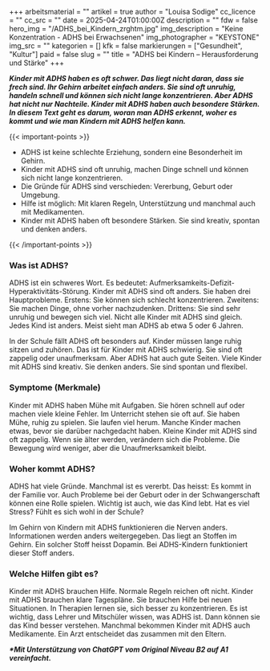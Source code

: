 +++
arbeitsmaterial = ""
artikel = true
author = "Louisa Sodige"
cc_licence = ""
cc_src = ""
date = 2025-04-24T01:00:00Z
description = ""
fdw = false
hero_img = "/ADHS_bei_Kindern_zrghtm.jpg"
img_description = "Keine Konzentration - ADHS bei Erwachsenen"
img_photographer = "KEYSTONE"
img_src = ""
kategorien = []
kfk = false
markierungen = ["Gesundheit", "Kultur"]
paid = false
slug = ""
title = "ADHS bei Kindern – Herausforderung und Stärke"
+++

**_Kinder mit ADHS haben es oft schwer. Das liegt nicht daran, dass sie frech sind. Ihr Gehirn arbeitet einfach anders. Sie sind oft unruhig, handeln schnell und können sich nicht lange konzentrieren. Aber ADHS hat nicht nur Nachteile. Kinder mit ADHS haben auch besondere Stärken. In diesem Text geht es darum, woran man ADHS erkennt, woher es kommt und wie man Kindern mit ADHS helfen kann._**

{{< important-points >}}

<ul>

<li>ADHS ist keine schlechte Erziehung, sondern eine Besonderheit im Gehirn.
</li>

<li>Kinder mit ADHS sind oft unruhig, machen Dinge schnell und können sich nicht lange konzentrieren.
</li>

<li>Die Gründe für ADHS sind verschieden: Vererbung, Geburt oder Umgebung.
</li>

<li>Hilfe ist möglich: Mit klaren Regeln, Unterstützung und manchmal auch mit Medikamenten.
</li>

<li>Kinder mit ADHS haben oft besondere Stärken. Sie sind kreativ, spontan und denken anders.
</li>

</ul>

{{< /important-points >}}

### Was ist ADHS?

ADHS ist ein schweres Wort. Es bedeutet: Aufmerksamkeits-Defizit-Hyperaktivitäts-Störung. Kinder mit ADHS sind oft anders. Sie haben drei Hauptprobleme. Erstens: Sie können sich schlecht konzentrieren. Zweitens: Sie machen Dinge, ohne vorher nachzudenken. Drittens: Sie sind sehr unruhig und bewegen sich viel. Nicht alle Kinder mit ADHS sind gleich. Jedes Kind ist anders. Meist sieht man ADHS ab etwa 5 oder 6 Jahren.

In der Schule fällt ADHS oft besonders auf. Kinder müssen lange ruhig sitzen und zuhören. Das ist für Kinder mit ADHS schwierig. Sie sind oft zappelig oder unaufmerksam. Aber ADHS hat auch gute Seiten. Viele Kinder mit ADHS sind kreativ. Sie denken anders. Sie sind spontan und flexibel.

### Symptome (Merkmale)

Kinder mit ADHS haben Mühe mit Aufgaben. Sie hören schnell auf oder machen viele kleine Fehler. Im Unterricht stehen sie oft auf. Sie haben Mühe, ruhig zu spielen. Sie laufen viel herum. Manche Kinder machen etwas, bevor sie darüber nachgedacht haben. Kleine Kinder mit ADHS sind oft zappelig. Wenn sie älter werden, verändern sich die Probleme. Die Bewegung wird weniger, aber die Unaufmerksamkeit bleibt.

### Woher kommt ADHS?

ADHS hat viele Gründe. Manchmal ist es vererbt. Das heisst: Es kommt in der Familie vor. Auch Probleme bei der Geburt oder in der Schwangerschaft können eine Rolle spielen. Wichtig ist auch, wie das Kind lebt. Hat es viel Stress? Fühlt es sich wohl in der Schule?

Im Gehirn von Kindern mit ADHS funktionieren die Nerven anders. Informationen werden anders weitergegeben. Das liegt an Stoffen im Gehirn. Ein solcher Stoff heisst Dopamin. Bei ADHS-Kindern funktioniert dieser Stoff anders.

### Welche Hilfen gibt es?

Kinder mit ADHS brauchen Hilfe. Normale Regeln reichen oft nicht. Kinder mit ADHS brauchen klare Tagespläne. Sie brauchen Hilfe bei neuen Situationen. In Therapien lernen sie, sich besser zu konzentrieren. Es ist wichtig, dass Lehrer und Mitschüler wissen, was ADHS ist. Dann können sie das Kind besser verstehen. Manchmal bekommen Kinder mit ADHS auch Medikamente. Ein Arzt entscheidet das zusammen mit den Eltern.

**_\*Mit Unterstützung von ChatGPT vom Original Niveau B2 auf A1 vereinfacht._**